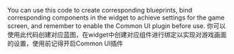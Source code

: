 You can use this code to create corresponding blueprints, bind corresponding components in the widget to achieve settings for the game screen, and remember to enable the Common UI plugin before use.
你可以使用此代码创建对应蓝图，在widget中创建对应组件进行绑定以实现对游戏画面的设置，使用前记得开启Common UI插件
